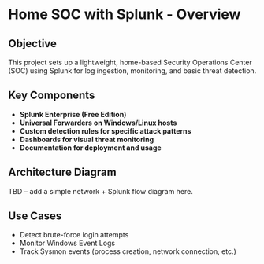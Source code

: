 # Home SOC with Splunk - Overview

## Objective
This project sets up a lightweight, home-based Security Operations Center (SOC) using Splunk for log ingestion, monitoring, and basic threat detection.

## Key Components
- **Splunk Enterprise (Free Edition)**
- **Universal Forwarders on Windows/Linux hosts**
- **Custom detection rules for specific attack patterns**
- **Dashboards for visual threat monitoring**
- **Documentation for deployment and usage**

## Architecture Diagram
TBD – add a simple network + Splunk flow diagram here.

## Use Cases
- Detect brute-force login attempts
- Monitor Windows Event Logs
- Track Sysmon events (process creation, network connection, etc.)
